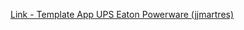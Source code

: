 [Link - Template App UPS Eaton Powerware (jjmartres)](https://github.com/jjmartres/Zabbix/tree/master/zbx-templates/zbx-eaton)
